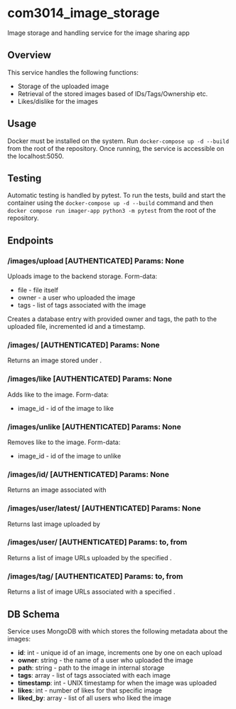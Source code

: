 # com3014_image_storage

Image storage and handling service for the image sharing app

## Overview
This service handles the following functions:
- Storage of the uploaded image
- Retrieval of the stored images based of IDs/Tags/Ownership etc.
- Likes/dislike for the images

## Usage
Docker must be installed on the system. Run `docker-compose up -d --build` from the root of the repository. Once running, the service is accessible on the localhost:5050.

## Testing
Automatic testing is handled by pytest. To run the tests, build and start the container using the `docker-compose up -d --build` command and then `docker compose run imager-app python3 -m pytest` from the root of the repository.

## Endpoints

### **/images/upload** [AUTHENTICATED] Params: None

Uploads image to the backend storage. Form-data:

- file - file itself
- owner - a user who uploaded the image
- tags - list of tags associated with the image

Creates a database entry with provided owner and tags, the path to the uploaded file, incremented id and a timestamp.

### **/images/<filename>** [AUTHENTICATED] Params: None

Returns an image stored under <filename>.

### **/images/like** [AUTHENTICATED] Params: None

Adds like to the image. Form-data:

- image_id - id of the image to like

### **/images/unlike** [AUTHENTICATED] Params: None

Removes like to the image. Form-data:

- image_id - id of the image to unlike

### **/images/id/<id>** [AUTHENTICATED] Params: None

Returns an image associated with <id>

### **/images/user/latest/<owner>** [AUTHENTICATED] Params: None

Returns last image uploaded by <owner>

### **/images/user/<owner>** [AUTHENTICATED] Params: to, from

Returns a list of image URLs uploaded by the specified <owner>.

### **/images/tag/<tag>** [AUTHENTICATED] Params: to, from

Returns a list of image URLs associated with a specified <tag>.

## DB Schema

Service uses MongoDB with which stores the following metadata about the images:

- **id**: int - unique id of an image, increments one by one on each upload
- **owner**: string - the name of a user who uploaded the image
- **path**: string - path to the image in internal storage
- **tags**: array - list of tags associated with each image
- **timestamp**: int - UNIX timestamp for when the image was uploaded
- **likes**: int - number of likes for that specific image
- **liked_by**: array - list of all users who liked the image
